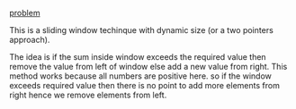 [problem](https://cses.fi/problemset/task/1630)

This is a sliding window techinque with dynamic size (or a two pointers approach).

The idea is if the sum inside window exceeds the required value then remove the value from left of window else add a new value from right. This method works because all numbers are positive here. so if the window exceeds required value then there is no point to add more elements from right hence we remove elements from left.


